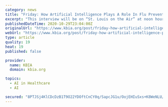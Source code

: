 ```yaml
---
category: news
title: "Friday: How Artificial Intelligence Plays A Role In Flu Prevention"
excerpt: "This interview will be on “St. Louis on the Air” at noon hour on Friday. This story will be updated after the show. You can listen live. Every year health"
publishedDateTime: 2020-10-29T23:04:00Z
originalUrl: "https://www.kbia.org/post/friday-how-artificial-intelligence-plays-role-flu-prevention"
webUrl: "https://www.kbia.org/post/friday-how-artificial-intelligence-plays-role-flu-prevention"
type: article
quality: 19
heat: 19
published: false

provider:
  name: KBIA
  domain: kbia.org

topics:
  - AI in Healthcare
  - AI

secured: "8PTJSj4KlCDcDzB1T9O22YDOftCnCY0q/SapcJG1u/OojEHIuSxs+K8WeNLU/SpjQ3NQdASG3XODawrqVOKCcYpAMOp4cyB7mvJwSE/Pez9RiRzIaKHpYBtO9I1ZjRFX7jBrAua4WniHuzKsqOte9LGD9+PgeH31okMso4Al1l9DgqghJN2e8EZJZ0cduJuGydZSQllmz7hZqM+l0rGQz4zlu0t8GaXxUc1WtUh36uUG76l5nFh244gWlWV2RJssQS5IqzWkQEgDSGQG+Vc7Va272WTPHJXi8rvHSX16dWTdELQmTTd3gIMBBIqk9wRpHFoaSFpmGZyH8LlQWsimnSJsCaugV5TOndkPDoAtkjY=;7Iy8Ch9ZpPerM2XAfIQIBg=="
---
```


